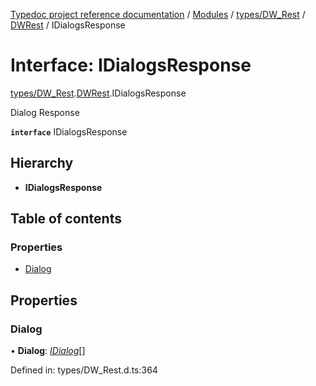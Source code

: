 [Typedoc project reference documentation](../README.md) / [Modules](../modules.md) / [types/DW_Rest](../modules/types_dw_rest.md) / [DWRest](../modules/types_dw_rest.dwrest.md) / IDialogsResponse

# Interface: IDialogsResponse

[types/DW_Rest](../modules/types_dw_rest.md).[DWRest](../modules/types_dw_rest.dwrest.md).IDialogsResponse

Dialog Response

**`interface`** IDialogsResponse

## Hierarchy

* **IDialogsResponse**

## Table of contents

### Properties

- [Dialog](types_dw_rest.dwrest.idialogsresponse.md#dialog)

## Properties

### Dialog

• **Dialog**: [*IDialog*](types_dw_rest.dwrest.idialog.md)[]

Defined in: types/DW_Rest.d.ts:364
